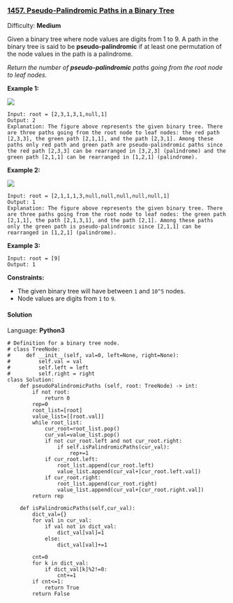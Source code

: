 ### [1457\. Pseudo-Palindromic Paths in a Binary Tree](https://leetcode.com/contest/weekly-contest-190/problems/pseudo-palindromic-paths-in-a-binary-tree/)

Difficulty: **Medium**

Given a binary tree where node values are digits from 1 to 9\. A path in the binary tree is said to be **pseudo-palindromic** if at least one permutation of the node values in the path is a palindrome.

_Return the number of **pseudo-palindromic** paths going from the root node to leaf nodes._

**Example 1:**

![](https://assets.leetcode.com/uploads/2020/05/06/palindromic_paths_1.png)

```
Input: root = [2,3,1,3,1,null,1]
Output: 2 
Explanation: The figure above represents the given binary tree. There are three paths going from the root node to leaf nodes: the red path [2,3,3], the green path [2,1,1], and the path [2,3,1]. Among these paths only red path and green path are pseudo-palindromic paths since the red path [2,3,3] can be rearranged in [3,2,3] (palindrome) and the green path [2,1,1] can be rearranged in [1,2,1] (palindrome).
```

**Example 2:**

**![](https://assets.leetcode.com/uploads/2020/05/07/palindromic_paths_2.png)**

```
Input: root = [2,1,1,1,3,null,null,null,null,null,1]
Output: 1 
Explanation: The figure above represents the given binary tree. There are three paths going from the root node to leaf nodes: the green path [2,1,1], the path [2,1,3,1], and the path [2,1]. Among these paths only the green path is pseudo-palindromic since [2,1,1] can be rearranged in [1,2,1] (palindrome).
```

**Example 3:**

```
Input: root = [9]
Output: 1
```

**Constraints:**

*   The given binary tree will have between `1` and `10^5` nodes.
*   Node values are digits from `1` to `9`.

#### Solution

Language: **Python3**

```python3
# Definition for a binary tree node.
# class TreeNode:
#     def __init__(self, val=0, left=None, right=None):
#         self.val = val
#         self.left = left
#         self.right = right
class Solution:
    def pseudoPalindromicPaths (self, root: TreeNode) -> int:
        if not root:
            return 0
        rep=0
        root_list=[root]
        value_list=[[root.val]]
        while root_list:
            cur_root=root_list.pop()
            cur_val=value_list.pop()
            if not cur_root.left and not cur_root.right:
                if self.isPalindromicPaths(cur_val):
                    rep+=1
            if cur_root.left:
                root_list.append(cur_root.left)
                value_list.append(cur_val+[cur_root.left.val])
            if cur_root.right:
                root_list.append(cur_root.right)
                value_list.append(cur_val+[cur_root.right.val])
        return rep
    
    def isPalindromicPaths(self,cur_val):
        dict_val={}
        for val in cur_val:
            if val not in dict_val:
                dict_val[val]=1
            else:
                dict_val[val]+=1
                
        cnt=0
        for k in dict_val:
            if dict_val[k]%2!=0:
                cnt+=1
        if cnt<=1:
            return True
        return False
                    
```
